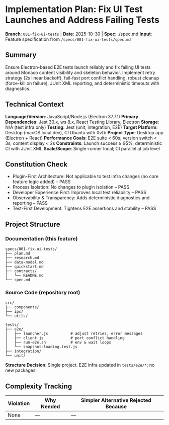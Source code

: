 # Implementation Plan: Fix UI Test Launches and Address Failing Tests

**Branch**: `001-fix-ui-tests` | **Date**: 2025-10-30 | **Spec**: ./spec.md
**Input**: Feature specification from `/specs/001-fix-ui-tests/spec.md`

## Summary

Ensure Electron-based E2E tests launch reliably and fix failing UI tests around Monaco content visibility and skeleton behavior. Implement retry strategy (2s linear backoff), fail-fast port conflict handling, robust cleanup (force-kill on failure), JUnit XML reporting, and deterministic timeouts with diagnostics.

## Technical Context

**Language/Version**: JavaScript/Node.js (Electron 37.7.1)
**Primary Dependencies**: Jest 30.x, ws 8.x, React Testing Library, Electron
**Storage**: N/A (test infra only)
**Testing**: Jest (unit, integration, E2E)
**Target Platform**: Desktop (macOS local dev), CI Ubuntu with Xvfb
**Project Type**: Desktop app (Electron + React)
**Performance Goals**: E2E suite < 60s; version switch < 3s; content display < 2s
**Constraints**: Launch success ≥ 95%; deterministic CI with JUnit XML
**Scale/Scope**: Single-runner local; CI parallel at job level

## Constitution Check

- Plugin-First Architecture: Not applicable to test infra changes (no core feature logic added) – PASS
- Process Isolation: No changes to plugin isolation – PASS
- Developer Experience First: Improves local test reliability – PASS
- Observability & Transparency: Adds deterministic diagnostics and reporting – PASS
- Test-First Development: Tightens E2E assertions and stability – PASS

## Project Structure

### Documentation (this feature)

```text
specs/001-fix-ui-tests/
├── plan.md
├── research.md
├── data-model.md
├── quickstart.md
├── contracts/
│   └── README.md
└── spec.md
```

### Source Code (repository root)

```text
src/
├── components/
├── ipc/
└── utils/

tests/
├── e2e/
│   ├── launcher.js          # adjust retries, error messages
│   ├── client.js            # port conflict handling
│   ├── run-e2e.sh           # env & wait loops
│   └── snapshot-loading.test.js
├── integration/
└── unit/
```

**Structure Decision**: Single project. E2E infra updated in `tests/e2e/*`; no new packages.

## Complexity Tracking

| Violation | Why Needed | Simpler Alternative Rejected Because |
|-----------|------------|-------------------------------------|
| None | — | — |
